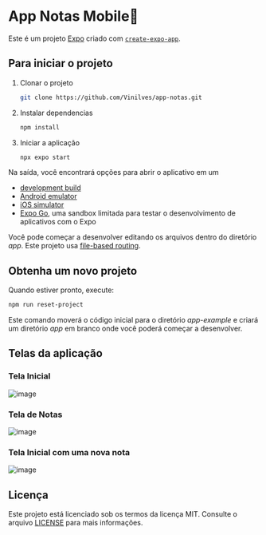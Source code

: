 # App Notas Mobile📱

Este é um projeto [Expo](https://expo.dev) criado com [`create-expo-app`](https://www.npmjs.com/package/create-expo-app).

## Para iniciar o projeto

1. Clonar o projeto

   ```bash
   git clone https://github.com/Vinilves/app-notas.git
   ```
   
3. Instalar dependencias

   ```bash
   npm install
   ```

4. Iniciar a aplicação

   ```bash
   npx expo start
   ```

Na saída, você encontrará opções para abrir o aplicativo em um

- [development build](https://docs.expo.dev/develop/development-builds/introduction/)
- [Android emulator](https://docs.expo.dev/workflow/android-studio-emulator/)
- [iOS simulator](https://docs.expo.dev/workflow/ios-simulator/)
- [Expo Go](https://expo.dev/go), uma sandbox limitada para testar o desenvolvimento de aplicativos com o Expo

Você pode começar a desenvolver editando os arquivos dentro do diretório *app*. Este projeto usa [file-based routing](https://docs.expo.dev/router/introduction).

## Obtenha um novo projeto

Quando estiver pronto, execute:

```bash
npm run reset-project
```

Este comando moverá o código inicial para o diretório *app-example* e criará um diretório *app* em branco onde você poderá começar a desenvolver.

## Telas da aplicação

### Tela Inicial
![image](https://github.com/user-attachments/assets/03824e1a-2aa3-42d7-bb68-8a4225107c68)

### Tela de Notas
![image](https://github.com/user-attachments/assets/39c43a9b-ea83-4a6c-866f-c8b85fef3e30)

### Tela Inicial com uma nova nota
![image](https://github.com/user-attachments/assets/9f87a1a4-127d-4ed2-8603-c13fc65c220c)

## Licença

Este projeto está licenciado sob os termos da licença MIT. Consulte o arquivo [LICENSE](./LICENSE) para mais informações.

